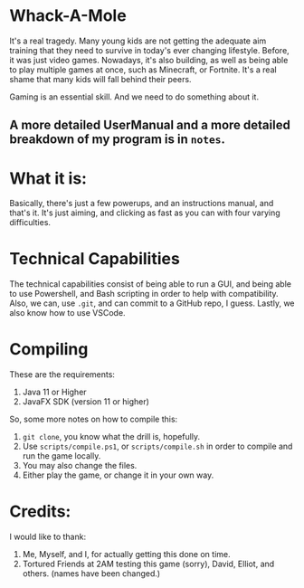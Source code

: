 # Whack-A-Mole

It's a real tragedy. Many young kids are not getting the adequate aim training that they need to survive in today's ever changing lifestyle. Before, it was just video games. Nowadays, it's also building, as well as being able to play multiple games at once, such as Minecraft, or Fortnite. It's a real shame that many kids will fall behind their peers. 

Gaming is an essential skill. And we need to do something about it.

## A more detailed UserManual and a more detailed breakdown of my program is in `notes`. 

# What it is: 

Basically, there's just a few powerups, and an instructions manual, and that's it. It's just aiming, and clicking as fast as you can with four varying difficulties. 

# Technical Capabilities

The technical capabilities consist of being able to run a GUI, and being able to use Powershell, and Bash scripting in order to help with compatibility. Also, we can, use `.git`, and can commit to a GitHub repo, I guess. Lastly, we also know how to use VSCode.


# Compiling 

These are the requirements:

1. Java 11 or Higher
2. JavaFX SDK (version 11 or higher)

So, some more notes on how to compile this:

1. `git clone`, you know what the drill is, hopefully.
2. Use `scripts/compile.ps1`, or `scripts/compile.sh` in order to compile and run the game locally. 
3. You may also change the files. 
4. Either play the game, or change it in your own way. 
   
# Credits:

I would like to thank: 

1. Me, Myself, and I, for actually getting this done on time. 
2. Tortured Friends at 2AM testing this game (sorry), David, Elliot, and others. (names have been changed.)